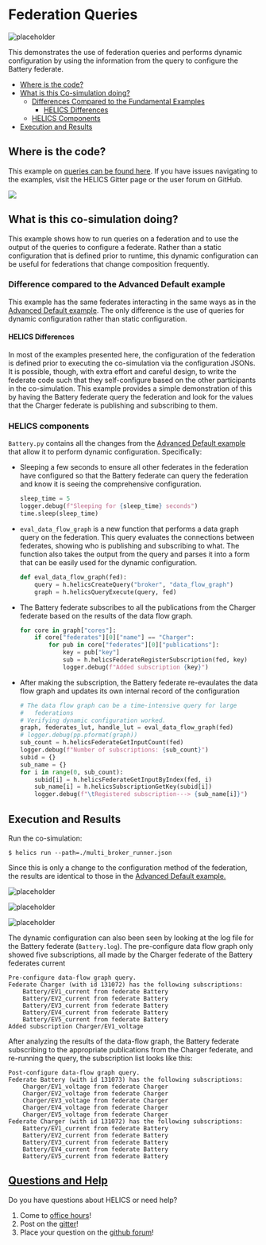 # Federation Queries

![placeholder](../../../img/user_guide_combinations_advanced.png)

This demonstrates the use of federation queries and performs dynamic configuration by using the information from the query to configure the Battery federate.

- [Where is the code?](#where-is-the-code)
- [What is this Co-simulation doing?](#what-is-this-co-simulation-doing)
  - [Differences Compared to the Fundamental Examples](#differences-compared-to-the-advanced-default-example)
    - [HELICS Differences](#helics-differences)
  - [HELICS Components](#helics-components)
- [Execution and Results](#execution-and-results)

## Where is the code?

This example on [queries can be found here](https://github.com/GMLC-TDC/HELICS-Examples/tree/main/user_guide_examples/advanced/advanced_message_comm/query). If you have issues navigating to the examples, visit the HELICS Gitter page or the user forum on GitHub.

[![](../../../img/advanced_query_github.png)](https://github.com/GMLC-TDC/HELICS-Examples/tree/main/user_guide_examples/advanced)

## What is this co-simulation doing?

This example shows how to run queries on a federation and to use the output of the queries to configure a federate. Rather than a static configuration that is defined prior to runtime, this dynamic configuration can be useful for federations that change composition frequently.

### Difference compared to the Advanced Default example

This example has the same federates interacting in the same ways as in the [Advanced Default example](./advanced_default.md). The only difference is the use of queries for dynamic configuration rather than static configuration.

#### HELICS Differences

In most of the examples presented here, the configuration of the federation is defined prior to executing the co-simulation via the configuration JSONs. It is possible, though, with extra effort and careful design, to write the federate code such that they self-configure based on the other participants in the co-simulation. This example provides a simple demonstration of this by having the Battery federate query the federation and look for the values that the Charger federate is publishing and subscribing to them.

### HELICS components

`Battery.py` contains all the changes from the [Advanced Default example](./advanced_default.md) that allow it to perform dynamic configuration. Specifically:

- Sleeping a few seconds to ensure all other federates in the federation have configured so that the Battery federate can query the federation and know it is seeing the comprehensive configuration.

  ```python
  sleep_time = 5
  logger.debug(f"Sleeping for {sleep_time} seconds")
  time.sleep(sleep_time)
  ```

- `eval_data_flow_graph` is a new function that performs a data graph query on the federation. This query evaluates the connections between federates, showing who is publishing and subscribing to what. The function also takes the output from the query and parses it into a form that can be easily used for the dynamic configuration.

  ```python
  def eval_data_flow_graph(fed):
      query = h.helicsCreateQuery("broker", "data_flow_graph")
      graph = h.helicsQueryExecute(query, fed)
  ```

- The Battery federate subscribes to all the publications from the Charger federate based on the results of the data flow graph.

  ```python
  for core in graph["cores"]:
      if core["federates"][0]["name"] == "Charger":
          for pub in core["federates"][0]["publications"]:
              key = pub["key"]
              sub = h.helicsFederateRegisterSubscription(fed, key)
              logger.debug(f"Added subscription {key}")
  ```

- After making the subscription, the Battery federate re-evaulates the data flow graph and updates its own internal record of the configuration

  ```python
  # The data flow graph can be a time-intensive query for large
  #   federations
  # Verifying dynamic configuration worked.
  graph, federates_lut, handle_lut = eval_data_flow_graph(fed)
  # logger.debug(pp.pformat(graph))
  sub_count = h.helicsFederateGetInputCount(fed)
  logger.debug(f"Number of subscriptions: {sub_count}")
  subid = {}
  sub_name = {}
  for i in range(0, sub_count):
      subid[i] = h.helicsFederateGetInputByIndex(fed, i)
      sub_name[i] = h.helicsSubscriptionGetKey(subid[i])
      logger.debug(f"\tRegistered subscription---> {sub_name[i]}")
  ```

## Execution and Results

Run the co-simulation:

`$ helics run --path=./multi_broker_runner.json`

Since this is only a change to the configuration method of the federation, the results are identical to those in the [Advanced Default example.](./advanced_default.md)

![placeholder](../../../img/advanced_query_charging_power.png)

![placeholder](../../../img/advanced_query_estimated_SOCs.png)

![placeholder](../../../img/advanced_query_battery_SOCs.png)

The dynamic configuration can also been seen by looking at the log file for the Battery federate (`Battery.log`). The pre-configure data flow graph only showed five subscriptions, all made by the Charger federate of the Battery federates current

```shell
Pre-configure data-flow graph query.
Federate Charger (with id 131072) has the following subscriptions:
    Battery/EV1_current from federate Battery
    Battery/EV2_current from federate Battery
    Battery/EV3_current from federate Battery
    Battery/EV4_current from federate Battery
    Battery/EV5_current from federate Battery
Added subscription Charger/EV1_voltage
```

After analyzing the results of the data-flow graph, the Battery federate subscribing to the appropriate publications from the Charger federate, and re-running the query, the subscription list looks like this:

```shell
Post-configure data-flow graph query.
Federate Battery (with id 131073) has the following subscriptions:
    Charger/EV1_voltage from federate Charger
    Charger/EV2_voltage from federate Charger
    Charger/EV3_voltage from federate Charger
    Charger/EV4_voltage from federate Charger
    Charger/EV5_voltage from federate Charger
Federate Charger (with id 131072) has the following subscriptions:
    Battery/EV1_current from federate Battery
    Battery/EV2_current from federate Battery
    Battery/EV3_current from federate Battery
    Battery/EV4_current from federate Battery
    Battery/EV5_current from federate Battery
```

## [Questions and Help](../../support.md)

Do you have questions about HELICS or need help?

1. Come to [office hours](mailto:helicsteam@helics.org)!
2. Post on the [gitter](https://gitter.im/GMLC-TDC/HELICS)!
3. Place your question on the [github forum](https://github.com/GMLC-TDC/HELICS/discussions)!
